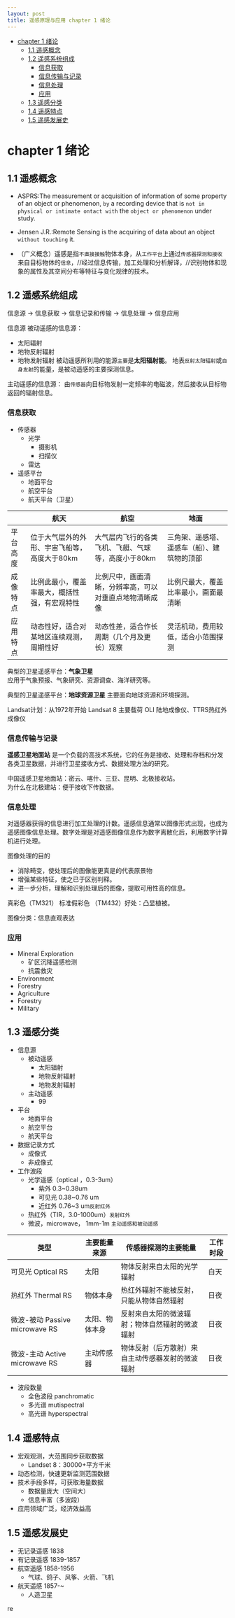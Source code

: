```yaml
---
layout: post
title: 遥感原理与应用 chapter 1 绪论
---
```


- [chapter 1 绪论](#chapter-1-绪论)
  - [1.1 遥感概念](#11-遥感概念)
  - [1.2 遥感系统组成](#12-遥感系统组成)
    - [信息获取](#信息获取)
    - [信息传输与记录](#信息传输与记录)
    - [信息处理](#信息处理)
    - [应用](#应用)
  - [1.3 遥感分类](#13-遥感分类)
  - [1.4 遥感特点](#14-遥感特点)
  - [1.5 遥感发展史](#15-遥感发展史)


# chapter 1 绪论

## 1.1 遥感概念

- ASPRS:The measurement or acquisition of information of some property of an object or phenomenon, `by` a recording device that is `not in physical or intimate ontact with` the `object or phenomenon` under study. 
- Jensen J.R.:Remote Sensing is the acquiring of data about an object `without touching` it.

- （广义概念）遥感是指`不直接接触`物体本身，从`工作平台`上通过`传感器探测和接收`来自目标物体的`信息`，//经过信息传输，加工处理和分析解译，//识别物体和现象的属性及其空间分布等特征与变化规律的技术。

## 1.2 遥感系统组成

信息源 -> 信息获取 -> 信息记录和传输 -> 信息处理 -> 信息应用

信息源
被动遥感的信息源：
- 太阳辐射
- 地物反射辐射
- 地物发射辐射
被动遥感所利用的能源`主要`是**太阳辐射能**。
地表`反射太阳辐射`或`自身发射`的能量，是被动遥感的主要探测信息。

主动遥感的信息源：
由`传感器`向目标物发射一定频率的电磁波，然后接收从目标物返回的辐射信息。

### 信息获取
- 传感器
  - 光学
    - 摄影机
    - 扫描仪
  - 雷达
- 遥感平台
  - 地面平台
  - 航空平台
  - 航天平台（卫星）

|          | 航天                                         | 航空                                                   | 地面                                       |
| -------- | -------------------------------------------- | ------------------------------------------------------ | ------------------------------------------ |
| 平台高度 | 位于大气层外的外形、宇宙飞船等，高度大于80km | 大气层内飞行的各类飞机、飞艇、气球等，高度小于80km     | 三角架、遥感塔、遥感车（船）、建筑物的顶部 |
| 成像特点 | 比例此最小，覆盖率最大，概括性强，有宏观特性 | 比例尺中，画面清晰，分辨率高，可以对垂直点地物清晰成像 | 比例尺最大，覆盖比率最小，画面最清晰       |
| 应用特点 | 动态性好，适合对某地区连续观测，周期性好     | 动态性差，适合作长周期（几个月及更长）观察             | 灵活机动，费用较低，适合小范围探测         |

典型的卫星遥感平台：**气象卫星**  
应用于气象预报、气象研究、资源调查、海洋研究等。

典型的卫星遥感平台：**地球资源卫星**
主要面向地球资源和环境探测。

Landsat计划：从1972年开始
Landsat 8 主要载荷 OLI 陆地成像仪、TTRS热红外成像仪

### 信息传输与记录
**遥感卫星地面站** 是一个负载的高技术系统，它的任务是接收、处理和存档和分发各类卫星数据，并进行卫星接收方式、数据处理方法的研究。  

中国遥感卫星地面站：密云、喀什、三亚、昆明、北极接收站。  
为什么在北极建站：便于接收下传数据。


### 信息处理
对遥感器获得的信息进行加工处理的计数。遥感信息通常以图像形式出现，也成为遥感图像信息处理。数字处理是对遥感图像信息作为数字离散化后，利用数字计算机进行处理。  

图像处理的目的
- 消除畸变，使处理后的图像能更真是的代表原景物
- 增强某些特征，使之已于区别判释。
- 进一步分析，理解和识别处理后的图像，提取可用性高的信息。


真彩色（TM321）
标准假彩色 （TM432）好处：凸显植被。

图像分类：信息直观表达

### 应用

- Mineral Exploration
  - 矿区沉降遥感检测
  - 抗震救灾
- Environment
- Forestry
- Agriculture
- Forestry
- Military

## 1.3 遥感分类

- 信息源
  - 被动遥感
    - 太阳辐射
    - 地物反射辐射
    - 地物发射辐射
  - 主动遥感
    - 99
- 平台
  - 地面平台
  - 航空平台
  - 航天平台
- 数据记录方式
  - 成像式
  - 非成像式 
- 工作波段
  - 光学遥感（optical ，0.3-3um）
    - 紫外 0.3~0.38um
    - 可见光 0.38~0.76 um
    - 近红外 0.76~3 um`反射红外`
  - 热红外（TIR，3.0-1000um）`发射红外`
  - 微波，microwave， 1mm-1m `主动遥感和被动遥感`

| 类型                           | 主要能量来源   | 传感器探测的主要能量                             | 工作时段 |
| ------------------------------ | -------------- | ------------------------------------------------ | -------- |
| 可见光 Optical RS              | 太阳           | 物体反射来自太阳的光学辐射                       | 白天     |
| 热红外 Thermal RS              | 物体本身       | 热红外辐射不能被反射，只能从物体自然辐射         | 日夜     |
| 微波-被动 Passive microwave RS | 太阳、物体本身 | 反射来自太阳的微波辐射；物体自然辐射的微波辐射   | 日夜     |
| 微波-主动 Active microwave RS  | 主动传感器     | 物体反射（后方散射）来自主动传感器发射的微波辐射 | 日夜     |

- 波段数量
  - 全色波段 panchromatic
  - 多光谱 mutispectral
  - 高光谱 hyperspectral

## 1.4 遥感特点
- 宏观观测，大范围同步获取数据
  - Landset 8：30000+平方千米
- 动态检测，快速更新监测范围数据
- 技术手段多样，可获取海量数据
  - 数据量庞大（空间大）
  - 信息丰富（多波段）
- 应用领域广泛，经济效益高


## 1.5 遥感发展史
- 无记录遥感 1838
- 有记录遥感 1839-1857
- 航空遥感 1858-1956
  - 气球、鸽子、风筝、火箭、飞机
- 航天遥感 1857-~
  - 人造卫星



re
